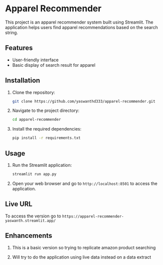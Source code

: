 # Apparel Recommender

This project is an apparel recommender system built using Streamlit. The application helps users find apparel recommendations based on the search string.

## Features

- User-friendly interface
- Basic display of search result for apparel

## Installation

1. Clone the repository:
    ```bash
    git clone https://github.com/yaswanthd333/apparel-recommender.git
    ```
2. Navigate to the project directory:
    ```bash
    cd apparel-recommender
    ```
3. Install the required dependencies:
    ```bash
    pip install -r requirements.txt
    ```

## Usage

1. Run the Streamlit application:
    ```bash
    streamlit run app.py
    ```
2. Open your web browser and go to `http://localhost:8501` to access the application.


## Live URL

To access the version go to `https://apparel-recommender-yaswanth.streamlit.app/` 


## Enhancements

1. This is a basic version so trying to replicate amazon product searching

2. Will try to do the application using live data instead on a data extract